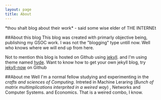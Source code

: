```yaml
---
layout: page
title: About
---
```

<p class="message">
*thou shalt blog about their work* - said some wise elder of THE INTERNEt
</p>

##About this blog
This blog was created with primarly objective being, publishing my GSOC work. I was not the "blogging" type untill now. Well who knows where we will end up from here.

Not to mention this blog is hosted on Github using [jekyll](https://jekyllrb.com/). and I'm using theme named [hyde](http://hyde.getpoole.com). Want to know how to get your own jekyll blog, try [jekyll-now](https://github.com/barryclark/jekyll-now) on Github

##About me
Well I'm a normal fellow studying and experimenting in the *crafts and sciences of Computing*. Intreted in Machine Leraring (*Bunch of matrix multimplications interprited in a weired way*) , Networks and Computer Systems. and Economics. That is a weired combo, I know.
